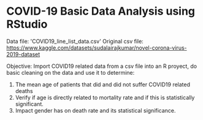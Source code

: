 # COVID-19 Basic Data Analysis using RStudio

Data file: 'COVID19_line_list_data.csv'
Original csv file: https://www.kaggle.com/datasets/sudalairajkumar/novel-corona-virus-2019-dataset

Objective: 
Import COVID19 related data from a csv file into an R proyect, do basic cleaning on the data and use it to determine:

1. The mean age of patients that did and did not suffer COVID19 related deaths 
2. Verify if age is directly related to mortality rate and if this is statistically significant. 
3. Impact gender has on death rate and its statistical significance. 

